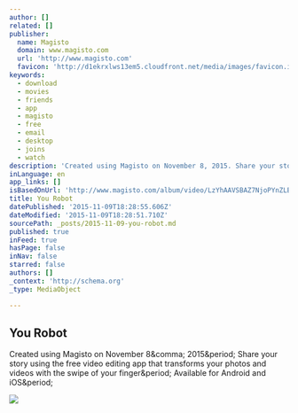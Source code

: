 ```yaml
---
author: []
related: []
publisher:
  name: Magisto
  domain: www.magisto.com
  url: 'http://www.magisto.com'
  favicon: 'http://d1ekrxlws13em5.cloudfront.net/media/images/favicon.ico'
keywords:
  - download
  - movies
  - friends
  - app
  - magisto
  - free
  - email
  - desktop
  - joins
  - watch
description: 'Created using Magisto on November 8, 2015. Share your story using the free video editing app that transforms your photos and videos with the swipe of your finger. Available for Android and iOS.'
inLanguage: en
app_links: []
isBasedOnUrl: 'http://www.magisto.com/album/video/LzYhAAVSBAZ7NjoPYnZLB3w'
title: You Robot
datePublished: '2015-11-09T18:28:55.606Z'
dateModified: '2015-11-09T18:28:51.710Z'
sourcePath: _posts/2015-11-09-you-robot.md
published: true
inFeed: true
hasPage: false
inNav: false
starred: false
authors: []
_context: 'http://schema.org'
_type: MediaObject

---
```

<article style=""><h1>You Robot</h1><p>Created using Magisto on November 8&amp;comma; 2015&amp;period; Share your story using the free video editing app that transforms your photos and videos with the swipe of your finger&amp;period; Available for Android and iOS&amp;period;</p><img src="http://d3im4g4qkg9lj9.cloudfront.net/OwMeZVQSESFpW0FnCzE" /></article>